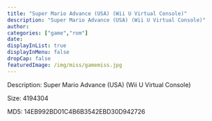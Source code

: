 ```yaml
---
title: "Super Mario Advance (USA) (Wii U Virtual Console)"
description: "Super Mario Advance (USA) (Wii U Virtual Console)"
author: 
categories: ["game","rom"]
date: 
displayInList: true
displayInMenu: false
dropCap: false
featuredImage: /img/miss/gamemiss.jpg
---
```


Description: Super Mario Advance (USA) (Wii U Virtual Console)

Size: 4194304

MD5: 14EB992BD01C4B6B3542EBD30D942726

